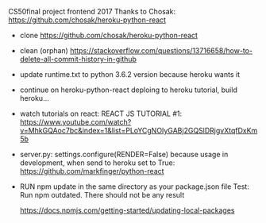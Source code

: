 CS50final project frontend 2017
Thanks to Chosak:
https://github.com/chosak/heroku-python-react



-  clone  https://github.com/chosak/heroku-python-react

-   clean (orphan)
    https://stackoverflow.com/questions/13716658/how-to-delete-all-commit-history-in-github

-   update runtime.txt to python 3.6.2 version because heroku wants it

-   continue on heroku-python-react deploing to heroku tutorial, build heroku...

-   watch tutorials on react:
    REACT JS TUTORIAL #1:
    https://www.youtube.com/watch?v=MhkGQAoc7bc&index=1&list=PLoYCgNOIyGABj2GQSlDRjgvXtqfDxKm5b


-   server.py: settings.configure(RENDER=False)
    because usage in development, when send to heroku set to True:
    https://github.com/markfinger/python-react

-   RUN npm update  in the same directory as your package.json file
    Test: Run npm outdated. There should not be any result

    https://docs.npmjs.com/getting-started/updating-local-packages